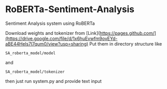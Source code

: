 # RoBERTa-Sentiment-Analysis
Sentiment Analysis system using RoBERTa

Download weights and tokenizer from  [Link](https://pages.github.com/](https://drive.google.com/file/d/1x6huEvwfm9ovEYd-aBE44Hels7I7qum0/view?usp=sharing)
Put them in directory structure like 
```
SA_roberta_model/model 
```
and 
``` 
SA_roberta_model/tokenizer
```
then just run system.py and provide text input
